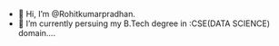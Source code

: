 - 👋 Hi, I’m @Rohitkumarpradhan.
- 🌱 I’m currently persuing my  B.Tech degree in :CSE(DATA SCIENCE) domain....

